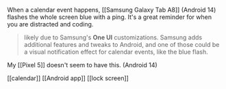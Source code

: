 When a calendar event happens, [[Samsung Galaxy Tab A8]] (Android 14) flashes the whole screen blue with a ping. It's a great reminder for when you are distracted and coding.

> likely due to Samsung's **One UI** customizations. Samsung adds additional features and tweaks to Android, and one of those could be a visual notification effect for calendar events, like the blue flash.

My [[Pixel 5]] doesn't seem to have this. (Android 14)

[[calendar]]
[[Android app]]
[[lock screen]]